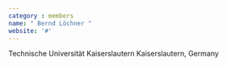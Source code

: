 ```yaml
---
category : members
name: " Bernd Löchner " 
website: '#'
---
```

Technische Universität Kaiserslautern
Kaiserslautern, Germany

